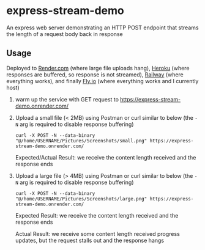 # express-stream-demo
An express web server demonstrating an HTTP POST endpoint that streams the length of a request body back in response

## Usage
Deployed to [Render.com](https://express-stream-demo.onrender.com/) (where large file uploads hang), [Heroku](https://express-stream-demo-heroku.herokuapp.com/) (where responses are buffered, so response is not streamed), [Railway](https://express-stream-demo.up.railway.app/) (where everything works), and finally [Fly.io](https://express-stream-demo.fly.dev/) (where everything works and I currently host)
1. warm up the service with GET request to https://express-stream-demo.onrender.com/
2. Upload a small file (< 2MB) using Postman or curl similar to below (the `-N` arg is required to disable response buffering)
    ```
    curl -X POST -N --data-binary "@/home/USERNAME/Pictures/Screenshots/small.png" https://express-stream-demo.onrender.com/
    ```
    
    Expected/Actual Result: we receive the content length received and the response ends
3. Upload a large file (> 4MB) using Postman or curl similar to below (the `-N` arg is required to disable response buffering)
    ```
    curl -X POST -N --data-binary "@/home/USERNAME/Pictures/Screenshots/large.png" https://express-stream-demo.onrender.com/
    ```
    
    Expected Result: we receive the content length received and the response ends
    
    Actual Result: we receive some content length received progress updates, but the request stalls out and the response hangs
